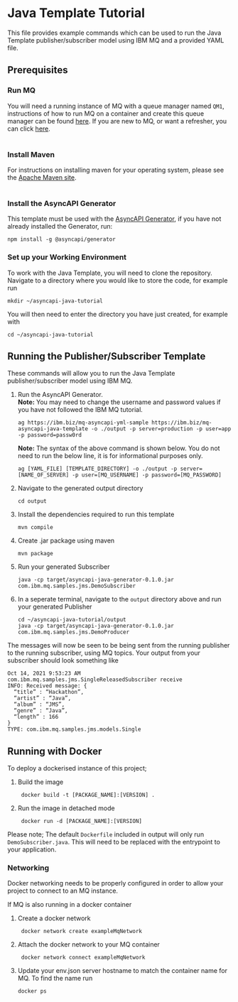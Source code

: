 Java Template Tutorial
===

This file provides example commands which can be used to run the Java Template publisher/subscriber model using IBM MQ and a provided YAML file.

## Prerequisites

### Run MQ
You will need a running instance of MQ with a queue manager named `QM1`, instructions of how to run MQ on a container and create this queue manager can be found [here](https://ibm.biz/qm-start). If you are new to MQ, or want a refresher, you can click [here](https://ibm.biz/learn-mq).
<br></br>

### Install Maven
For instructions on installing maven for your operating system, please see the [Apache Maven site](https://maven.apache.org/install.html).
<br></br>

### Install the AsyncAPI Generator
This template must be used with the [AsyncAPI Generator](https://github.com/asyncapi/generator/), if you have not already installed the Generator, run:
```
npm install -g @asyncapi/generator
```
### Set up your Working Environment
To work with the Java Template, you will need to clone the repository. Navigate to a directory where you would like to store the code, for example run
```
mkdir ~/asyncapi-java-tutorial
```
You will then need to enter the directory you have just created, for example with
```
cd ~/asyncapi-java-tutorial
```

## Running the Publisher/Subscriber Template
These commands will allow you to run the Java Template publisher/subscriber model using IBM MQ. 
1. Run the AsyncAPI Generator. <br>**Note:** You may need to change the username and password values if you have not followed the IBM MQ tutorial.
    ```
    ag https://ibm.biz/mq-asyncapi-yml-sample https://ibm.biz/mq-asyncapi-java-template -o ./output -p server=production -p user=app -p password=passw0rd
    ```
    **Note:** The syntax of the above command is shown below. You do not need to run the below line, it is for informational purposes only.
    ```
    ag [YAML_FILE] [TEMPLATE_DIRECTORY] -o ./output -p server=[NAME_OF_SERVER] -p user=[MQ_USERNAME] -p password=[MQ_PASSWORD]
    ```
2. Navigate to the generated output directory
    ```
    cd output
    ```
3. Install the dependencies required to run this template
    ```
    mvn compile 
    ```
4. Create .jar package using maven
    ```
    mvn package
    ```
5. Run your generated Subscriber
    ```
    java -cp target/asyncapi-java-generator-0.1.0.jar com.ibm.mq.samples.jms.DemoSubscriber
    ```
6. In a seperate terminal, navigate to the `output` directory above and run your generated Publisher   
    ```
    cd ~/asyncapi-java-tutorial/output
    java -cp target/asyncapi-java-generator-0.1.0.jar com.ibm.mq.samples.jms.DemoProducer
    ```

The messages will now be seen to be being sent from the running publisher to the running subscriber, using MQ topics. Your output from your subscriber should look something like
```
Oct 14, 2021 9:53:23 AM com.ibm.mq.samples.jms.SingleReleasedSubscriber receive
INFO: Received message: {
  “title” : “Hackathon”,
  “artist” : “Java”,
  “album” : “JMS”,
  “genre” : “Java”,
  “length” : 166
}
TYPE: com.ibm.mq.samples.jms.models.Single
```

## Running with Docker
To deploy a dockerised instance of this project;

1. Build the image
   ```
    docker build -t [PACKAGE_NAME]:[VERSION] .
   ``` 

2. Run the image in detached mode
   ```
    docker run -d [PACKAGE_NAME]:[VERSION]
   ``` 

Please note; The default `Dockerfile` included in output will only run `DemoSubscriber.java`. This will need to be replaced with the entrypoint to your application. 

### Networking
Docker networking needs to be properly configured in order to allow your project to connect to an MQ instance. 

If MQ is also running in a docker container
1. Create a docker network
   ```
    docker network create exampleMqNetwork
   ``` 
2. Attach the docker network to your MQ container
   ```
    docker network connect exampleMqNetwork
   ``` 
3. Update your env.json server hostname to match the container name for MQ. To find the name run
   ```
   docker ps
   ```
